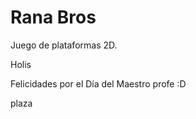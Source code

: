 # Rana Bros

Juego de plataformas 2D.


Holis

Felicidades por el Día del Maestro profe :D










plaza